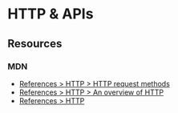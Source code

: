 # HTTP & APIs


## Resources

### MDN
- [References > HTTP > HTTP request methods](https://developer.mozilla.org/en-US/docs/Web/HTTP/Methods)
- [References > HTTP > An overview of HTTP](https://developer.mozilla.org/en-US/docs/Web/HTTP/Overview)
- [References > HTTP](https://developer.mozilla.org/en-US/docs/Web/HTTP)